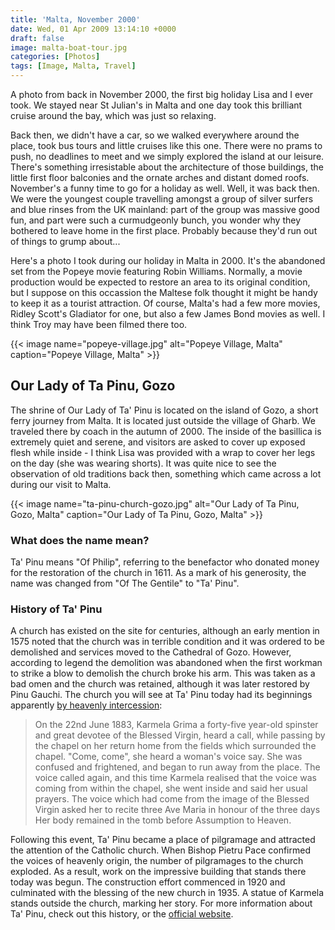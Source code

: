 ```yaml
---
title: 'Malta, November 2000'
date: Wed, 01 Apr 2009 13:14:10 +0000
draft: false
image: malta-boat-tour.jpg
categories: [Photos]
tags: [Image, Malta, Travel]
---
```


A photo from back in November 2000, the first big holiday Lisa and I ever took. We stayed near St Julian's in Malta and one day took this brilliant cruise around the bay, which was just so relaxing. 
<!--more-->

Back then, we didn't have a car, so we walked everywhere around the place, took bus tours and little cruises like this one. There were no prams to push, no deadlines to meet and we simply explored the island at our leisure. There's something irresistable about the architecture of those buildings, the little first floor balconies and the ornate arches and distant domed roofs. November's a funny time to go for a holiday as well. Well, it was back then. We were the youngest couple travelling amongst a group of silver surfers and blue rinses from the UK mainland: part of the group was massive good fun, and part were such a curmudgeonly bunch, you wonder why they bothered to leave home in the first place. Probably because they'd run out of things to grump about...

Here's a photo I took during our holiday in Malta in 2000. It's the abandoned set from the Popeye movie featuring Robin Williams. Normally, a movie production would be expected to restore an area to its original condition, but I suppose on this occassion the Maltese folk thought it might be handy to keep it as a tourist attraction. Of course, Malta's had a few more movies, Ridley Scott's Gladiator for one, but also a few James Bond movies as well. I think Troy may have been filmed there too.

{{< image name="popeye-village.jpg" alt="Popeye Village, Malta" caption="Popeye Village, Malta" >}}

## Our Lady of Ta Pinu, Gozo

The shrine of Our Lady of Ta' Pinu is located on the island of Gozo, a short ferry journey from Malta. It is located just outside the village of Gharb. We traveled there by coach in the autumn of 2000. The inside of the basillica is extremely quiet and serene, and visitors are asked to cover up exposed flesh while inside - I think Lisa was provided with a wrap to cover her legs on the day (she was wearing shorts). It was quite nice to see the observation of old traditions back then, something which came across a lot during our visit to Malta.

{{< image name="ta-pinu-church-gozo.jpg" alt="Our Lady of Ta Pinu, Gozo, Malta" caption="Our Lady of Ta Pinu, Gozo, Malta" >}}

### What does the name mean?

Ta' Pinu means "Of Philip", referring to the benefactor who donated money for the restoration of the church in 1611. As a mark of his generosity, the name was changed from "Of The Gentile" to "Ta' Pinu".

### History of Ta' Pinu

A church has existed on the site for centuries, although an early mention in 1575 noted that the church was in terrible condition and it was ordered to be demolished and services moved to the Cathedral of Gozo. However, according to legend the demolition was abandoned when the first workman to strike a blow to demolish the church broke his arm. This was taken as a bad omen and the church was retained, although it was later restored by Pinu Gauchi. The church you will see at Ta' Pinu today had its beginnings apparently [by heavenly intercession](http://tapinu.org/index.php?lang=en):

> On the 22nd June 1883, Karmela Grima a forty-five year-old spinster and great devotee of the Blessed Virgin, heard a call, while passing by the chapel on her return home from the fields which surrounded the chapel. "Come, come", she heard a woman's voice say. She was confused and frightened, and began to run away from the place. The voice called again, and this time Karmela realised that the voice was coming from within the chapel, she went inside and said her usual prayers. The voice which had come from the image of the Blessed Virgin asked her to recite three Ave Maria in honour of the three days Her body remained in the tomb before Assumption to Heaven.

Following this event, Ta' Pinu became a place of pilgramage and attracted the attention of the Catholic church. When Bishop Pietru Pace confirmed the voices of heavenly origin, the number of pilgramages to the church exploded. As a result, work on the impressive building that stands there today was begun. The construction effort commenced in 1920 and culminated with the blessing of the new church in 1935. A statue of Karmela stands outside the church, marking her story. For more information about Ta' Pinu, check out this history, or the [official website](http://tapinu.org).
